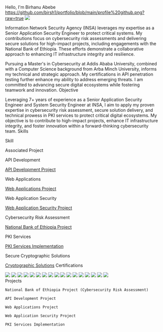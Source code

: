 Hello, I'm Birhanu Abebe
https://github.com/birsh1/portfolio/blob/main/profile%20github.png?raw=true
<a href="https://www.linkedin.com/in/alpha01b"><img src="https://img.shields.io/badge/-LinkedIn-0072b1?&style=for-the-badge&logo=linkedin&logoColor=white" /></a>

Information Network Security Agency (INSA) leverages my expertise as a Senior Application Security Engineer to protect critical systems. My contributions focus on cybersecurity risk assessments and delivering secure solutions for high-impact projects, including engagements with the National Bank of Ethiopia. These efforts demonstrate a collaborative approach to enhancing IT infrastructure integrity and resilience.

Pursuing a Master's in Cybersecurity at Addis Ababa University, combined with a Computer Science background from Arba Minch University, informs my technical and strategic approach. My certifications in API penetration testing further enhance my ability to address emerging threats. I am committed to advancing secure digital ecosystems while fostering teamwork and innovation.
Objective

Leveraging 7+ years of experience as a Senior Application Security Engineer and System Security Engineer at INSA, I aim to apply my proven expertise in cybersecurity risk assessment, secure solution delivery, and technical prowess in PKI services to protect critical digital ecosystems. My objective is to contribute to high-impact projects, enhance IT infrastructure integrity, and foster innovation within a forward-thinking cybersecurity team.
Skills

Skill
	

Associated Project

API Development
	

<a href="https://github.com/yourusername/api-development-project">API Development Project</a>

Web Applications
	

<a href="https://github.com/yourusername/web-applications-project">Web Applications Project</a>

Web Application Security
	

<a href="https://github.com/yourusername/web-application-security-project">Web Application Security Project</a>

Cybersecurity Risk Assessment
	

<a href="https://github.com/yourusername/national-bank-ethiopia-project">National Bank of Ethiopia Project</a>

PKI Services
	

<a href="https://github.com/yourusername/pki-services-implementation">PKI Services Implementation</a>

Secure Cryptographic Solutions
	

<a href="https://github.com/yourusername/cryptographic-solutions">Cryptographic Solutions</a>
Certifications

<div>
<img src="https://img.shields.io/badge/-Cybersecurity%20(ADBI)-1E90FF?&style=for-the-badge&logoColor=white" />
<img src="https://img.shields.io/badge/-APIsec%20University%20Ambassador-FFD700?&style=for-the-badge&logoColor=white" />
<img src="https://img.shields.io/badge/-Certified%20AppSec%20Practitioner%20v2%20(CAP)-006400?&style=for-the-badge&logoColor=white" />
<img src="https://img.shields.io/badge/-Career%20Essentials%20in%20GitHub-24292E?&style=for-the-badge&logo=GitHub&logoColor=white" />
<img src="https://img.shields.io/badge/-Career%20Essentials%20in%20System%20Admin-0078D4?&style=for-the-badge&logo=Microsoft&logoColor=white" />
<img src="https://img.shields.io/badge/-Certified%20API%20Security%20Analyst-000080?&style=for-the-badge&logoColor=white" />
<img src="https://img.shields.io/badge/-Microsoft%20Azure%20AI%20Essentials-0078D4?&style=for-the-badge&logo=Microsoft-Azure&logoColor=white" />
<img src="https://img.shields.io/badge/-Offensive%20Penetration%20Testing-8B0000?&style=for-the-badge&logo=LinkedIn&logoColor=white" />
<img src="https://img.shields.io/badge/-Penetration%20Testing%20Professional-4B0082?&style=for-the-badge&logoColor=white" />
<img src="https://img.shields.io/badge/-APIsec%20Certified%20Practitioner-222222?&style=for-the-badge&logoColor=white" />
<img src="https://img.shields.io/badge/-Getting%20Started%20in%20API%20Pen-Testing-FFC300?&style=for-the-badge&logoColor=white" />
<img src="https://img.shields.io/badge/-ISO%2FIEC%2027001%3A2022%20Lead%20Auditor-008080?&style=for-the-badge&logoColor=white" />
<img src="https://img.shields.io/badge/-APISEC%7CCON%202025%20Attendance-6A5ACD?&style=for-the-badge&logoColor=white" />
<img src="https://img.shields.io/badge/-API%20Penetration%20Testing%20(12%20hrs)-FF5733?&style=for-the-badge&logoColor=white" />
<img src="https://img.shields.io/badge/-Introduction%20to%20Cybersecurity%20Tools-4285F4?&style=for-the-badge&logo=Coursera&logoColor=white" />
<img src="https://img.shields.io/badge/-ISC2%20Candidate-B0C4DE?&style=for-the-badge&logoColor=white" />
<img src="https://img.shields.io/badge/-CompTIA%20Security%2B%20ce-FF0000?&style=for-the-badge&logo=CompTIA&logoColor=white" />
</div>
Projects

    National Bank of Ethiopia Project (Cybersecurity Risk Assessment)

    API Development Project

    Web Applications Project

    Web Application Security Project

    PKI Services Implementation
